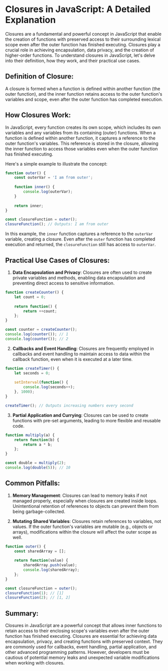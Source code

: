 # Closures in JavaScript: A Detailed Explanation

Closures are a fundamental and powerful concept in JavaScript that enable the creation of functions with preserved access to their surrounding lexical scope even after the outer function has finished executing. Closures play a crucial role in achieving encapsulation, data privacy, and the creation of higher-order functions. To understand closures in JavaScript, let's delve into their definition, how they work, and their practical use cases.

## Definition of Closure:

A closure is formed when a function is defined within another function (the outer function), and the inner function retains access to the outer function's variables and scope, even after the outer function has completed execution.

## How Closures Work:

In JavaScript, every function creates its own scope, which includes its own variables and any variables from its containing (outer) functions. When a function is defined within another function, it captures a reference to the outer function's variables. This reference is stored in the closure, allowing the inner function to access those variables even when the outer function has finished executing.

Here's a simple example to illustrate the concept:

```javascript
function outer() {
    const outerVar = 'I am from outer';
    
    function inner() {
        console.log(outerVar);
    }
    
    return inner;
}

const closureFunction = outer();
closureFunction(); // Outputs: I am from outer
```

In this example, the `inner` function captures a reference to the `outerVar` variable, creating a closure. Even after the `outer` function has completed execution and returned, the `closureFunction` still has access to `outerVar`.

## Practical Use Cases of Closures:

1. **Data Encapsulation and Privacy**:
Closures are often used to create private variables and methods, enabling data encapsulation and preventing direct access to sensitive information.

```javascript
function createCounter() {
    let count = 0;
    
    return function() {
        return ++count;
    };
}

const counter = createCounter();
console.log(counter()); // 1
console.log(counter()); // 2
```

2. **Callbacks and Event Handling**:
Closures are frequently employed in callbacks and event handling to maintain access to data within the callback function, even when it is executed at a later time.

```javascript
function createTimer() {
    let seconds = 0;
    
    setInterval(function() {
        console.log(seconds++);
    }, 1000);
}

createTimer(); // Outputs increasing numbers every second
```

3. **Partial Application and Currying**:
Closures can be used to create functions with pre-set arguments, leading to more flexible and reusable code.

```javascript
function multiply(a) {
    return function(b) {
        return a * b;
    };
}

const double = multiply(2);
console.log(double(5)); // 10
```

## Common Pitfalls:

1. **Memory Management**:
Closures can lead to memory leaks if not managed properly, especially when closures are created inside loops. Unintentional retention of references to objects can prevent them from being garbage-collected.

2. **Mutating Shared Variables**:
Closures retain references to variables, not values. If the outer function's variables are mutable (e.g., objects or arrays), modifications within the closure will affect the outer scope as well.

```javascript
function outer() {
    const sharedArray = [];
    
    return function(value) {
        sharedArray.push(value);
        console.log(sharedArray);
    };
}

const closureFunction = outer();
closureFunction(1); // [1]
closureFunction(2); // [1, 2]
```

## Summary:

Closures in JavaScript are a powerful concept that allows inner functions to retain access to their enclosing scope's variables even after the outer function has finished executing. Closures are essential for achieving data encapsulation, privacy, and creating functions with preserved context. They are commonly used for callbacks, event handling, partial application, and other advanced programming patterns. However, developers must be cautious of potential memory leaks and unexpected variable modifications when working with closures.